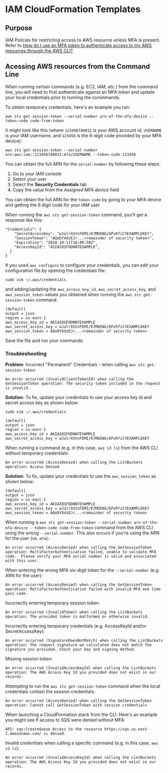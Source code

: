 # IAM CloudFormation Templates

## Purpose

IAM Policies for restricting access to AWS resource unless MFA is present. Refer to [How do I use an MFA token to authenticate access to my AWS resources through the AWS CLI?](https://aws.amazon.com/premiumsupport/knowledge-center/authenticate-mfa-cli/)

## Acessing AWS resources from the Command Line

When running certain commands (e.g. EC2, IAM, etc.) from the command line, you will need to first authenticate against an MFA token and update your local credentials prior to running the commmands. 

To obtain temporary credentials, here's an example you run:

```aws sts get-session-token --serial-number arn-of-the-mfa-device --token-code code-from-token```

It might look like this (where `123456789012` is your AWS account id, `USERNAME` is your IAM username, and `123456` is the 6-digit code provided by your MFA device):

```aws sts get-session-token --serial-number arn:aws:iam::123456789012:mfa/USERNAME --token-code 123456```

You can obtain the full ARN for the `serial-number` by following these steps:

1. Go to your IAM console
2. Select your user
3. Select the **Security Credentials** tab
4. Copy the value from the *Assigned MFA device* field

You can obtain the full ARN for the `token-code` by going to your MFA device and getting the 6 digit code for your IAM user

When running the `aws sts get-session-token` command, you'll get a response like this: 

```{
"Credentials": {
    "SecretAccessKey": "wJalrXUtnFEMI/K7MDENG/bPxRfiCYEXAMPLEKEY",
    "SessionToken": "AQoDYXdzEJr...<remainder of security token>",
    "Expiration": "2018-10-11T10:09:50Z",
    "AccessKeyId": "ASIAIOSFODNN7EXAMPLE",
  }
}
```

If you used `aws configure` to configure your credentials, you can edit your configuration file by opening the credentials file:

```sudo vim ~/.aws/credentials```

and adding/updating the `aws_access_key_id`, `aws_secret_access_key`, and `aws_session_token` values you obtained when running the `aws sts get-session-token` command.

```
[default]
output = json
region = us-east-1
aws_access_key_id = AKIAIOSFODNN7EXAMPLE
aws_secret_access_key = wJalrXUtnFEMI/K7MDENG/bPxRfiCYEXAMPLEKEY
aws_session_token = AQoDYXdzEJr...<remainder of security token>
```

Save the file and run your commands.

### Troubleshooting


**Problem**: Incorrect "Permanent" Credentials - when calling `aws sts get-session-token`: 

```An error occurred (InvalidClientTokenId) when calling the GetSessionToken operation: The security token included in the request is invalid.``` 

**Solution**: To fix, update your credentials to use your access key id and secret access key as shown below:

```sudo vim ~/.aws/credentials```

```
[default]
output = json
region = us-east-1
aws_access_key_id = AKIAIOSFODNN7EXAMPLE
aws_secret_access_key = wJalrXUtnFEMI/K7MDENG/bPxRfiCYEXAMPLEKEY
```

When running a command (e.g. in this case, `aws s3 ls`) from the AWS CLI without temporary credentials:

```An error occurred (AccessDenied) when calling the ListBuckets operation: Access Denied```

**Solution**: To fix, update your credentials to use the `aws_session_token` as shown below:

```
[default]
output = json
region = us-east-1
aws_access_key_id = AKIAIOSFODNN7EXAMPLE
aws_secret_access_key = wJalrXUtnFEMI/K7MDENG/bPxRfiCYEXAMPLEKEY
aws_session_token = AQoDYXdzEJr...<remainder of security token>
```


When running a `aws sts get-session-token --serial-number arn-of-the-mfa-device --token-code code-from-token` command from the AWS CLI using the wrong `--serial-number`. This also occurs if you're using the ARN for the *user* (vs. `mfa`): 

```An error occurred (AccessDenied) when calling the GetSessionToken operation: MultiFactorAuthentication failed, unable to validate MFA code.  Please verify your MFA serial number is valid and associated with this user.```

When entering the wrong MFA six-digit token for the `--serial-number` (e.g. ARN for the user): 

```An error occurred (AccessDenied) when calling the GetSessionToken operation: MultiFactorAuthentication failed with invalid MFA one time pass code.```

Incorrectly entering temporary session token: 

```An error occurred (InvalidToken) when calling the ListBuckets operation: The provided token is malformed or otherwise invalid.```

Incorrectly entering temporary credentials (e.g. AccessKeyId and/or SecretAccessKey):

```An error occurred (SignatureDoesNotMatch) when calling the ListBuckets operation: The request signature we calculated does not match the signature you provided. Check your key and signing method.```

Missing session token:

```An error occurred (InvalidAccessKeyId) when calling the ListBuckets operation: The AWS Access Key Id you provided does not exist in our records.```

Attempting to run the `aws sts get-session-token` command when the local credentials contain the session credentials:

```An error occurred (AccessDenied) when calling the GetSessionToken operation: Cannot call GetSessionToken with session credentials```

When launching a CloudFormation stack from the CLI. Here's an example you might see if access to SQS were denied without MFA: 

```API: sqs:CreateQueue Access to the resource https://sqs.us-east-1.amazonaws.com/ is denied.```

Invalid credentials when calling a specific command (e.g. in this case, `aws s3 ls`): 

```An error occurred (InvalidAccessKeyId) when calling the ListBuckets operation: The AWS Access Key Id you provided does not exist in our records.```

